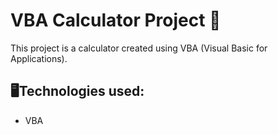 # VBA Calculator Project 📝

This project is a calculator created using VBA (Visual Basic for Applications).

## 🖥Technologies used:

- VBA

